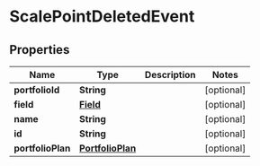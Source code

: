 
# ScalePointDeletedEvent

## Properties
Name | Type | Description | Notes
------------ | ------------- | ------------- | -------------
**portfolioId** | **String** |  |  [optional]
**field** | [**Field**](Field.md) |  |  [optional]
**name** | **String** |  |  [optional]
**id** | **String** |  |  [optional]
**portfolioPlan** | [**PortfolioPlan**](PortfolioPlan.md) |  |  [optional]



